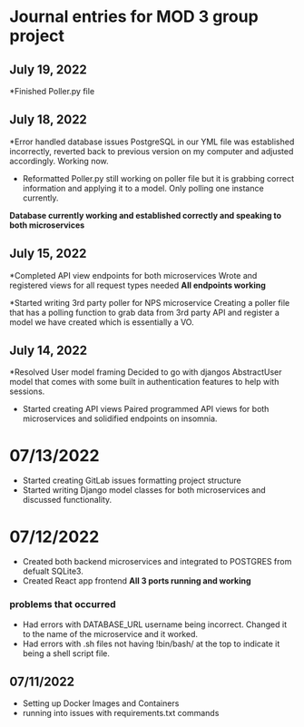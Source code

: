 # Journal entries for MOD 3 group project

## July 19, 2022
*Finished Poller.py file



## July 18, 2022
*Error handled database issues
PostgreSQL in our YML file was established incorrectly, reverted back to previous version on my computer and adjusted accordingly. Working now.

* Reformatted Poller.py
still working on poller file but it is grabbing correct information and applying it to a model. Only polling one instance currently.

**Database currently working and established correctly and speaking to both microservices**

## July 15, 2022
*Completed API view endpoints for both microservices
Wrote and registered views for all request types needed
**All endpoints working**

*Started writing 3rd party poller for NPS microservice
Creating a poller file that has a polling function to grab data from 3rd party API and register a model we have created which is essentially a VO.

## July 14, 2022
*Resolved User model framing
Decided to go with djangos AbstractUser model that comes with some built in authentication features to help with sessions.

* Started creating API views
Paired programmed API views for both microservices and solidified endpoints on insomnia.

# 07/13/2022
- Started creating GitLab issues formatting project structure
- Started writing Django model classes for both microservices and discussed functionality.


# 07/12/2022
- Created both backend microservices and integrated to POSTGRES from defualt SQLite3.
- Created React app frontend
**All 3 ports running and working**
### problems that occurred
- Had errors with DATABASE_URL username being incorrect. Changed it to the name of the microservice and it worked.
- Had errors with .sh files not having !bin/bash/ at the top to indicate it being a shell script file. 

## 07/11/2022
- Setting up Docker Images and Containers
- running into issues with requirements.txt commands
